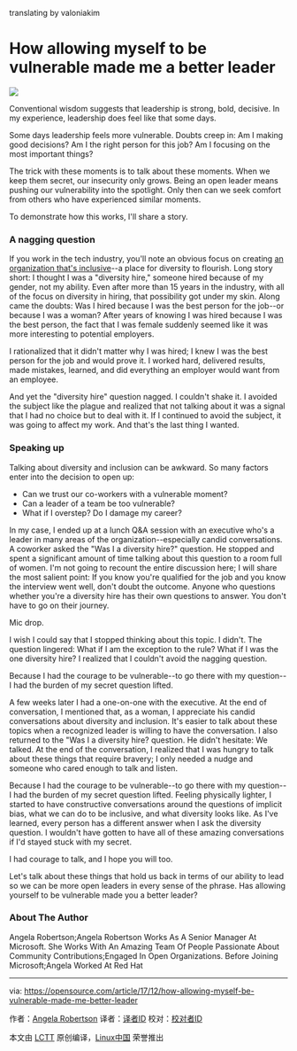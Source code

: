 translating by valoniakim

How allowing myself to be vulnerable made me a better leader
======
![](https://opensource.com/sites/default/files/styles/image-full-size/public/lead-images/leaderscatalysts.jpg?itok=f8CwHiKm)

Conventional wisdom suggests that leadership is strong, bold, decisive. In my experience, leadership does feel like that some days.

Some days leadership feels more vulnerable. Doubts creep in: Am I making good decisions? Am I the right person for this job? Am I focusing on the most important things?

The trick with these moments is to talk about these moments. When we keep them secret, our insecurity only grows. Being an open leader means pushing our vulnerability into the spotlight. Only then can we seek comfort from others who have experienced similar moments.

To demonstrate how this works, I'll share a story.

### A nagging question

If you work in the tech industry, you'll note an obvious focus on creating [an organization that's inclusive][1]--a place for diversity to flourish. Long story short: I thought I was a "diversity hire," someone hired because of my gender, not my ability. Even after more than 15 years in the industry, with all of the focus on diversity in hiring, that possibility got under my skin. Along came the doubts: Was I hired because I was the best person for the job--or because I was a woman? After years of knowing I was hired because I was the best person, the fact that I was female suddenly seemed like it was more interesting to potential employers.

I rationalized that it didn't matter why I was hired; I knew I was the best person for the job and would prove it. I worked hard, delivered results, made mistakes, learned, and did everything an employer would want from an employee.

And yet the "diversity hire" question nagged. I couldn't shake it. I avoided the subject like the plague and realized that not talking about it was a signal that I had no choice but to deal with it. If I continued to avoid the subject, it was going to affect my work. And that's the last thing I wanted.

### Speaking up

Talking about diversity and inclusion can be awkward. So many factors enter into the decision to open up:

  * Can we trust our co-workers with a vulnerable moment?
  * Can a leader of a team be too vulnerable?
  * What if I overstep? Do I damage my career?



In my case, I ended up at a lunch Q&A session with an executive who's a leader in many areas of the organization--especially candid conversations. A coworker asked the "Was I a diversity hire?" question. He stopped and spent a significant amount of time talking about this question to a room full of women. I'm not going to recount the entire discussion here; I will share the most salient point: If you know you're qualified for the job and you know the interview went well, don't doubt the outcome. Anyone who questions whether you're a diversity hire has their own questions to answer. You don't have to go on their journey.

Mic drop.

I wish I could say that I stopped thinking about this topic. I didn't. The question lingered: What if I am the exception to the rule? What if I was the one diversity hire? I realized that I couldn't avoid the nagging question.

Because I had the courage to be vulnerable--to go there with my question--I had the burden of my secret question lifted.

A few weeks later I had a one-on-one with the executive. At the end of conversation, I mentioned that, as a woman, I appreciate his candid conversations about diversity and inclusion. It's easier to talk about these topics when a recognized leader is willing to have the conversation. I also returned to the "Was I a diversity hire? question. He didn't hesitate: We talked. At the end of the conversation, I realized that I was hungry to talk about these things that require bravery; I only needed a nudge and someone who cared enough to talk and listen.

Because I had the courage to be vulnerable--to go there with my question--I had the burden of my secret question lifted. Feeling physically lighter, I started to have constructive conversations around the questions of implicit bias, what we can do to be inclusive, and what diversity looks like. As I've learned, every person has a different answer when I ask the diversity question. I wouldn't have gotten to have all of these amazing conversations if I'd stayed stuck with my secret.

I had courage to talk, and I hope you will too.

Let's talk about these things that hold us back in terms of our ability to lead so we can be more open leaders in every sense of the phrase. Has allowing yourself to be vulnerable made you a better leader?

### About The Author

Angela Robertson;Angela Robertson Works As A Senior Manager At Microsoft. She Works With An Amazing Team Of People Passionate About Community Contributions;Engaged In Open Organizations. Before Joining Microsoft;Angela Worked At Red Hat



--------------------------------------------------------------------------------

via: https://opensource.com/article/17/12/how-allowing-myself-be-vulnerable-made-me-better-leader

作者：[Angela Robertson][a]
译者：[译者ID](https://github.com/译者ID)
校对：[校对者ID](https://github.com/校对者ID)

本文由 [LCTT](https://github.com/LCTT/TranslateProject) 原创编译，[Linux中国](https://linux.cn/) 荣誉推出

[a]:https://opensource.com/users/arobertson98
[1]:https://opensource.com/open-organization/17/9/building-for-inclusivity
